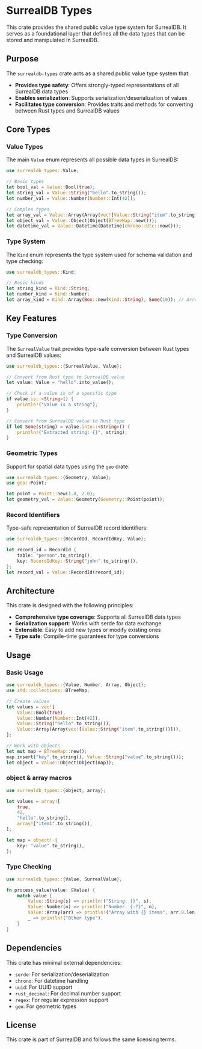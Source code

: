 # SurrealDB Types

This crate provides the shared public value type system for SurrealDB. It serves as a foundational layer that defines all the data types that can be stored and manipulated in SurrealDB.

## Purpose

The `surrealdb-types` crate acts as a shared public value type system that:

- **Provides type safety**: Offers strongly-typed representations of all SurrealDB data types
- **Enables serialization**: Supports serialization/deserialization of values
- **Facilitates type conversion**: Provides traits and methods for converting between Rust types and SurrealDB values

## Core Types

### Value Types

The main `Value` enum represents all possible data types in SurrealDB:

```rust
use surrealdb_types::Value;

// Basic types
let bool_val = Value::Bool(true);
let string_val = Value::String("hello".to_string());
let number_val = Value::Number(Number::Int(42));

// Complex types
let array_val = Value::Array(Array(vec![Value::String("item".to_string())]));
let object_val = Value::Object(Object(BTreeMap::new()));
let datetime_val = Value::Datetime(Datetime(chrono::Utc::now()));
```

### Type System

The `Kind` enum represents the type system used for schema validation and type checking:

```rust
use surrealdb_types::Kind;

// Basic kinds
let string_kind = Kind::String;
let number_kind = Kind::Number;
let array_kind = Kind::Array(Box::new(Kind::String), Some(10)); // Array of strings, max 10 items
```

## Key Features

### Type Conversion

The `SurrealValue` trait provides type-safe conversion between Rust types and SurrealDB values:

```rust
use surrealdb_types::{SurrealValue, Value};

// Convert from Rust type to SurrealDB value
let value: Value = "hello".into_value();

// Check if a value is of a specific type
if value.is::<String>() {
    println!("Value is a string");
}

// Convert from SurrealDB value to Rust type
if let Some(string) = value.into::<String>() {
    println!("Extracted string: {}", string);
}
```

### Geometric Types

Support for spatial data types using the `geo` crate:

```rust
use surrealdb_types::{Geometry, Value};
use geo::Point;

let point = Point::new(1.0, 2.0);
let geometry_val = Value::Geometry(Geometry::Point(point));
```

### Record Identifiers

Type-safe representation of SurrealDB record identifiers:

```rust
use surrealdb_types::{RecordId, RecordIdKey, Value};

let record_id = RecordId {
    table: "person".to_string(),
    key: RecordIdKey::String("john".to_string()),
};
let record_val = Value::RecordId(record_id);
```

## Architecture

This crate is designed with the following principles:

- **Comprehensive type coverage**: Supports all SurrealDB data types
- **Serialization support**: Works with serde for data exchange
- **Extensible**: Easy to add new types or modify existing ones
- **Type safe**: Compile-time guarantees for type conversions

## Usage

### Basic Usage

```rust
use surrealdb_types::{Value, Number, Array, Object};
use std::collections::BTreeMap;

// Create values
let values = vec![
    Value::Bool(true),
    Value::Number(Number::Int(42)),
    Value::String("hello".to_string()),
    Value::Array(Array(vec![Value::String("item".to_string())])),
];

// Work with objects
let mut map = BTreeMap::new();
map.insert("key".to_string(), Value::String("value".to_string()));
let object = Value::Object(Object(map));
```

### object & array macros

```rust
use surrealdb_types::{object, array};

let values = array![
    true,
    42,
    "hello".to_string(),
    array!["item1".to_string()],
];

let map = object! {
    key: "value".to_string(),
};
```

### Type Checking

```rust
use surrealdb_types::{Value, SurrealValue};

fn process_value(value: &Value) {
    match value {
        Value::String(s) => println!("String: {}", s),
        Value::Number(n) => println!("Number: {:?}", n),
        Value::Array(arr) => println!("Array with {} items", arr.0.len()),
        _ => println!("Other type"),
    }
}
```

## Dependencies

This crate has minimal external dependencies:

- `serde`: For serialization/deserialization
- `chrono`: For datetime handling
- `uuid`: For UUID support
- `rust_decimal`: For decimal number support
- `regex`: For regular expression support
- `geo`: For geometric types

## License

This crate is part of SurrealDB and follows the same licensing terms.

